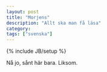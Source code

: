 ```yaml
---
layout: post
title: "Morjens"
description: "Allt ska man få läsa"
category: 
tags: ["svenska"]
---
```

{% include JB/setup %}

Nå jo, sånt här bara. Liksom.

